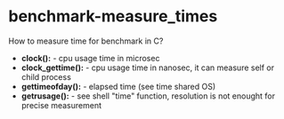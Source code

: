 # benchmark-measure_times
How to measure time for benchmark in C?

<ul>
<li><b>clock():</b> - cpu usage time in microsec</li>
<li><b>clock_gettime():</b> - cpu usage time in nanosec, it can measure self or child process</li>
<li><b>gettimeofday():</b> - elapsed time (see time shared OS)</li>
<li><b>getrusage():</b> - see shell "time" function, resolution is not enought for precise measurement</li>
</ul>
